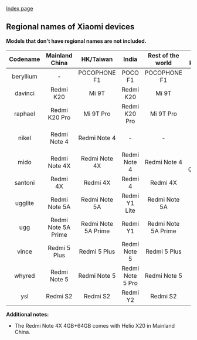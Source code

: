 [Index page](../)

## Regional names of Xiaomi devices

**Models that don't have regional names are not included.**

| Codename | Mainland China | HK/Taiwan | India | Rest of the world | Also known as |
|:---------:|:-------------------:|:-------------------:|:----------------:|:-------------------:|:---------------------:|
| beryllium | - | POCOPHONE F1 | POCO F1 | POCOPHONE F1 | - |
| davinci | Redmi K20 | Mi 9T | Redmi K20 | Mi 9T | - |
| raphael | Redmi K20 Pro | Mi 9T Pro | Redmi K20 Pro | Mi 9T Pro | - |
| nikel | Redmi Note 4 | Redmi Note 4 | - | - | Redmi Note 4 MTK |
| mido | Redmi Note 4X | Redmi Note 4X | Redmi Note 4 | Redmi Note 4 | Redmi Note 4 Qualcomm |
| santoni | Redmi 4X | Redmi 4X | Redmi 4 | Redmi 4X | - |
| ugglite | Redmi Note 5A | Redmi Note 5A | Redmi Y1 Lite | Redmi Note 5A | - |
| ugg | Redmi Note 5A Prime | Redmi Note 5A Prime | Redmi Y1 | Redmi Note 5A Prime | - |
| vince | Redmi 5 Plus | Redmi 5 Plus | Redmi Note 5 | Redmi 5 Plus | - |
| whyred | Redmi Note 5 | Redmi Note 5 | Redmi Note 5 Pro | Redmi Note 5 | - |
| ysl | Redmi S2 | Redmi S2 | Redmi Y2 | Redmi S2 | - |

**Additional notes:**

* The Redmi Note 4X 4GB+64GB comes with Helio X20 in Mainland China.